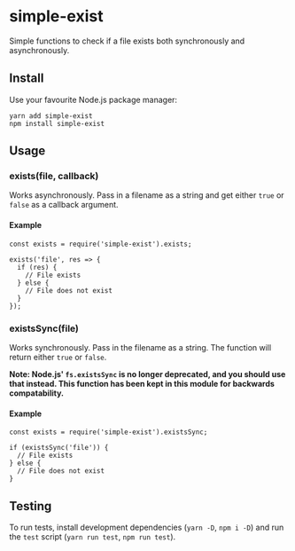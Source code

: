 # simple-exist
Simple functions to check if a file exists both synchronously and asynchronously.

## Install

Use your favourite Node.js package manager:

```
yarn add simple-exist
npm install simple-exist
```

## Usage

### exists(file, callback)

Works asynchronously. Pass in a filename as a string and get either `true` or `false` as a callback argument.

#### Example

```
const exists = require('simple-exist').exists;

exists('file', res => {
  if (res) {
    // File exists
  } else {
    // File does not exist
  }
});
```

### existsSync(file)

Works synchronously. Pass in the filename as a string. The function will return either `true` or `false`.

**Note: Node.js' `fs.existsSync` is no longer deprecated, and you should use that instead. This function has been kept in this module for backwards compatability.**

#### Example

```
const exists = require('simple-exist').existsSync;

if (existsSync('file')) {
  // File exists
} else {
  // File does not exist
}
```

## Testing

To run tests, install development dependencies (`yarn -D`, `npm i -D`) and run the `test` script (`yarn run test`, `npm run test`).
